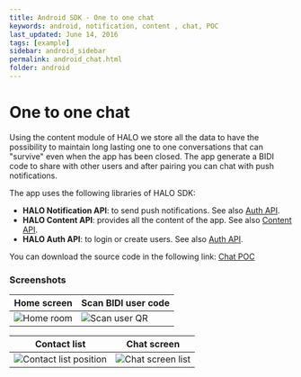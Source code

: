 ```yaml
---
title: Android SDK - One to one chat 
keywords: android, notification, content , chat, POC
last_updated: June 14, 2016
tags: [example]
sidebar: android_sidebar
permalink: android_chat.html
folder: android
---
```


# One to one chat

Using the content module of HALO we store all the data to have the possibility to maintain long lasting one to one conversations that can "survive" even when the app has been closed. The app generate a BIDI code to share with other users and after pairing you can chat with push notifications.

The app uses the following libraries of HALO SDK:

- **HALO Notification API**: to send push notifications. See also [Auth API](./android_auth_overview.html).
- **HALO Content API**: provides all the content of the app. See also [Content API](./android_content_overview.html).
- **HALO Auth API**: to login or create users. See also [Auth API](./android_notifications_overview.html).

You can download the source code in the following link: [Chat POC](https://github.com/mobgen/halo-android/tree/develop/sdk-samples/halo-demo)

<!---You can try this app in the following link: [Chat POC](https://google.com) -->

### Screenshots

| Home screen | Scan BIDI user code |
|-----------------|---------|
| ![Home room](./images/home.png) | ![Scan user QR](./images/scanuser.png)|


| Contact list | Chat screen |
|------------------|---------------------|
| ![Contact list position](./images/contactlist.png)| ![Chat screen list](./images/chatscreen.png)|